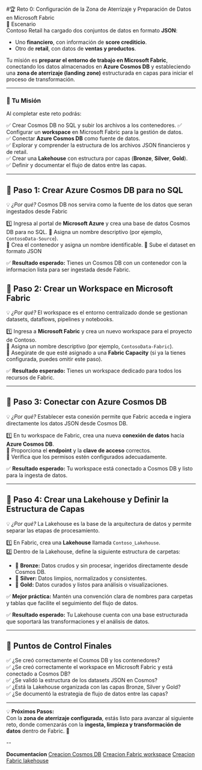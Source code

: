 #🏆 Reto 0: Configuración de la Zona de Aterrizaje y Preparación de Datos en Microsoft Fabric  
📖 Escenario  
Contoso Retail ha cargado dos conjuntos de datos en formato **JSON**:  
- Uno **financiero**, con información de **score crediticio**.  
- Otro de **retail**, con datos de **ventas y productos**.  

Tu misión es **preparar el entorno de trabajo en Microsoft Fabric**, conectando los datos almacenados en **Azure Cosmos DB** y estableciendo una **zona de aterrizaje (landing zone)** estructurada en capas para iniciar el proceso de transformación.  

---

### 🎯 Tu Misión  
Al completar este reto podrás:  

✅ Crear Cosmos DB no SQL y subir los archivos a los contenedores.
✅ Configurar un **workspace** en Microsoft Fabric para la gestión de datos.  
✅ Conectar **Azure Cosmos DB** como fuente de datos.  
✅ Explorar y comprender la estructura de los archivos JSON financieros y de retail.  
✅ Crear una **Lakehouse** con estructura por capas (**Bronze**, **Silver**, **Gold**).  
✅ Definir y documentar el flujo de datos entre las capas.  

---
## 🚀 Paso 1: Crear Azure Cosmos DB para no SQL 
💡 *¿Por qué?* Cosmos DB nos servira como la fuente de los datos que seran ingestados desde Fabric 

1️⃣ Ingresa al portal de **Microsoft Azure** y crea una base de datos Cosmos DB para no SQL. 
🔹 Asigna un nombre descriptivo (por ejemplo, `ContosoData-Source`).  
🔹 Crea el contenedor y asigna un nombre identificable. 
🔹 Sube el dataset en formato JSON

✅ **Resultado esperado:** Tienes un Cosmos DB con un contenedor con la informacion lista para ser ingestada desde Fabric.

## 🚀 Paso 2: Crear un Workspace en Microsoft Fabric  
💡 *¿Por qué?* El workspace es el entorno centralizado donde se gestionan datasets, dataflows, pipelines y notebooks.  

1️⃣ Ingresa a **Microsoft Fabric** y crea un nuevo workspace para el proyecto de Contoso.  
🔹 Asigna un nombre descriptivo (por ejemplo, `ContosoData-Fabric`).  
🔹 Asegúrate de que esté asignado a una **Fabric Capacity** (si ya la tienes configurada, puedes omitir este paso).  

✅ **Resultado esperado:** Tienes un workspace dedicado para todos los recursos de Fabric.  

---

## 🚀 Paso 3: Conectar con Azure Cosmos DB  
💡 *¿Por qué?* Establecer esta conexión permite que Fabric acceda e ingiera directamente los datos JSON desde Cosmos DB.  

1️⃣ En tu workspace de Fabric, crea una nueva **conexión de datos** hacia **Azure Cosmos DB**.  
🔹 Proporciona el **endpoint** y la **clave de acceso** correctos.  
🔹 Verifica que los permisos estén configurados adecuadamente.  

✅ **Resultado esperado:** Tu workspace está conectado a Cosmos DB y listo para la ingesta de datos.  

---

## 🚀 Paso 4: Crear una Lakehouse y Definir la Estructura de Capas  
💡 *¿Por qué?* La Lakehouse es la base de la arquitectura de datos y permite separar las etapas de procesamiento.  

1️⃣ En Fabric, crea una **Lakehouse** llamada `Contoso_Lakehouse`.  
2️⃣ Dentro de la Lakehouse, define la siguiente estructura de carpetas:  
   - 🥉 **Bronze:** Datos crudos y sin procesar, ingeridos directamente desde Cosmos DB.  
   - 🥈 **Silver:** Datos limpios, normalizados y consistentes.  
   - 🥇 **Gold:** Datos curados y listos para análisis o visualizaciones.  

✅ **Mejor práctica:** Mantén una convención clara de nombres para carpetas y tablas que facilite el seguimiento del flujo de datos.  

✅ **Resultado esperado:** Tu Lakehouse cuenta con una base estructurada que soportará las transformaciones y el análisis de datos.  

---

## 🏁 Puntos de Control Finales  

✅ ¿Se creó correctamente el Cosmos DB y los contenedores?  
✅ ¿Se creó correctamente el workspace en Microsoft Fabric y está conectado a Cosmos DB?  
✅ ¿Se validó la estructura de los datasets JSON en Cosmos?  
✅ ¿Está la Lakehouse organizada con las capas Bronze, Silver y Gold?  
✅ ¿Se documentó la estrategia de flujo de datos entre las capas?  

---

💡 **Próximos Pasos:**  
Con la **zona de aterrizaje configurada**, estás listo para avanzar al siguiente reto, donde comenzarás con la **ingesta, limpieza y transformación de datos** dentro de Fabric. 🚀  

-- 

**Documentacion**
[Creacion Cosmos DB](https://learn.microsoft.com/es-es/azure/cosmos-db/nosql/quickstart-portal)
[Creacion Fabric workspace](https://learn.microsoft.com/es-es/fabric/data-warehouse/tutorial-create-workspace)
[Creacion Fabric lakehouse](https://learn.microsoft.com/es-es/fabric/data-engineering/tutorial-build-lakehouse)



